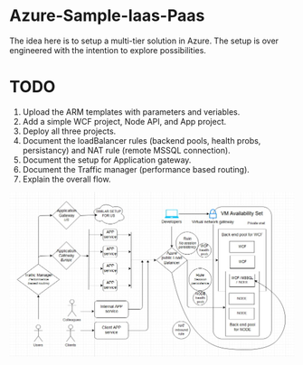 # Azure-Sample-Iaas-Paas
The idea here is to setup a multi-tier solution in Azure. The setup is over engineered with the intention to explore possibilities.

# TODO
1. Upload the ARM templates with parameters and veriables.
2. Add a simple WCF project, Node API, and App project.
3. Deploy all three projects.
4. Document the loadBalancer rules (backend pools, health probs, persistancy) and NAT rule (remote MSSQL connection).
5. Document the setup for Application gateway.
6. Document the Traffic manager (performance based routing).
7. Explain the overall flow.

<img src="Architecture.jpg" />
